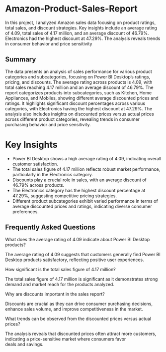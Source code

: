 # Amazon-Product-Sales-Report
In this project, I analyzed Amazon sales data focusing on product ratings, total sales, and discount strategies. Key insights include an average rating of 4.09, total sales of 4.17 million, and an average discount of 46.79%. Electronics had the highest discount at 47.29%. The analysis reveals trends in consumer behavior and price sensitivity

## Summary

The data presents an analysis of sales performance for various product categories and subcategories, focusing on Power BI Desktop’s ratings, pricing, and discounts. The average rating across products is 4.09, with total sales reaching 4.17 million and an average discount of 46.79%. The report categorizes products into subcategories, such as Kitchen, Home Appliances, and Mobiles, showing different average discounted prices and ratings. It highlights significant discount percentages across various categories, with Electronics having the highest discount at 47.29%. The analysis also includes insights on discounted prices versus actual prices across different product categories, revealing trends in consumer purchasing behavior and price sensitivity.

# Key Insights
* Power BI Desktop shows a high average rating of 4.09, indicating overall customer satisfaction.
* The total sales figure of 4.17 million reflects robust market performance, particularly in the Electronics category.
* Discounts play a crucial role in sales, with an average discount of 46.79% across products.
* The Electronics category has the highest discount percentage at 47.29%, suggesting competitive pricing strategies.
* Different product subcategories exhibit varied performance in terms of average discounted prices and ratings, indicating diverse consumer preferences.

## Frequently Asked Questions
What does the average rating of 4.09 indicate about Power BI Desktop products?

The average rating of 4.09 suggests that customers generally find Power BI Desktop products satisfactory, reflecting positive user experiences.

How significant is the total sales figure of 4.17 million?

The total sales figure of 4.17 million is significant as it demonstrates strong demand and market reach for the products analyzed.

Why are discounts important in the sales report?

Discounts are crucial as they can drive consumer purchasing decisions, enhance sales volume, and improve competitiveness in the market.

What trends can be observed from the discounted prices versus actual prices?

The analysis reveals that discounted prices often attract more customers, indicating a price-sensitive market where consumers favor deals and savings.
